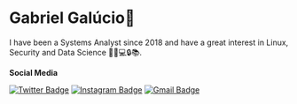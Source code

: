 # Gabriel Galúcio🐔
I have been a Systems Analyst since 2018 and have a great interest in Linux, Security and Data Science 🐧🐍💻🔒📚.

**Social Media**

[![Twitter Badge](https://img.shields.io/badge/-Twitter-000000?style=flat-square&labelColor=000000&logo=twitter&logoColor=white&link=https://twitter.com/XurumeloGalu)](https://twitter.com/XurumeloGalu) 
[![Instagram Badge](https://img.shields.io/badge/-Instagram-000000?style=flat-square&logo=Instagram&logoColor=white&link=https://www.instagram.com/gabrielgalucio/)](https://www.instagram.com/gabrielgalucio/) 
[![Gmail Badge](https://img.shields.io/badge/-gmlgalucio@gmail.com-000000?style=flat-square&logo=Gmail&logoColor=white&link=mailto:gmlgalucio@gmail.com)](mailto:gmlgalucio@gmail.com)
